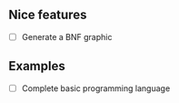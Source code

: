 
## Nice features

- [ ] Generate a BNF graphic

## Examples

- [ ] Complete basic programming language